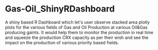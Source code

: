 # Gas-Oil_ShinyRDashboard
A shiny based R Dashboard which let's user observe stacked area plotly plots for the various fields of Gas and Oil Production at various Oil&amp;Gas producing gaints. It would help them to monitor the production in real time and squeeze the production CRX capacity as per their wish and see the impact on the production of various priority based fields.

